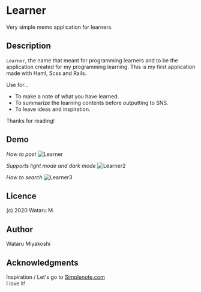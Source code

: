 # Learner

Very simple memo application for learners.

## Description

`Learner`, the name that meant for programming learners and to be the application created for my programming learning.
This is my first application made with Haml, Scss and Rails.

Use for...  
* To make a note of what you have learned.
* To summarize the learning contents before outputting to SNS.
* To leave ideas and inspiration.

Thanks for reading!
## Demo

*How to post*
![Learner](https://user-images.githubusercontent.com/67892455/89055475-65d0ec00-d395-11ea-929c-1d2280153df5.gif)


*Supports light mode and dark mode*
![Learner2](https://user-images.githubusercontent.com/67892455/89055489-6c5f6380-d395-11ea-99f6-9b2981d4b0b5.gif)

*How to search*
![Learner3](https://user-images.githubusercontent.com/67892455/89055512-75503500-d395-11ea-8b9a-fc48c86054c1.gif)
## Licence

(c) 2020 Wataru M.
## Author
Wataru Miyakoshi
## Acknowledgments
Inspiration / Let's go to [Simplenote.com](https://simplenote.com/)  
I love it!
